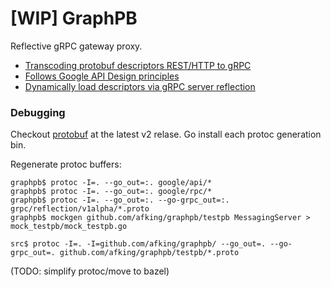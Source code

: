 # [WIP] GraphPB

Reflective gRPC gateway proxy.

- [Transcoding protobuf descriptors REST/HTTP to gRPC](https://cloud.google.com/endpoints/docs/grpc/transcoding)
- [Follows Google API Design principles](https://cloud.google.com/apis/design)
- [Dynamically load descriptors via gRPC server reflection](https://github.com/grpc/grpc/blob/master/doc/server-reflection.md)

### Debugging

Checkout [protobuf](https://github.com/golang/protobuf) at the latest v2 relase.
Go install each protoc generation bin.

Regenerate protoc buffers:

```
graphpb$ protoc -I=. --go_out=:. google/api/*
graphpb$ protoc -I=. --go_out=:. google/rpc/*
graphpb$ protoc -I=. --go_out=:. --go-grpc_out=:. grpc/reflection/v1alpha/*.proto
graphpb$ mockgen github.com/afking/graphpb/testpb MessagingServer > mock_testpb/mock_testpb.go

src$ protoc -I=. -I=github.com/afking/graphpb/ --go_out=. --go-grpc_out=. github.com/afking/graphpb/testpb/*.proto
```
(TODO: simplify protoc/move to bazel)


